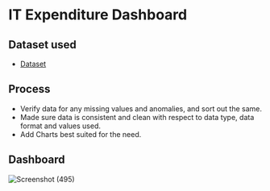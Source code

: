 # IT Expenditure Dashboard

## Dataset used
- <a href="https://github.com/ritikbh193/Data-Analysis-Dashboard/blob/main/Vrinda%20Data%20Analysis2.xlsx">Dataset</a>

## Process
- Verify data for any missing values and anomalies, and sort out the same.
- Made sure data is consistent and clean with respect to data type, data format and values used.
- Add Charts best suited for the need.

## Dashboard

![Screenshot (495)](https://github.com/user-attachments/assets/17a62479-5cdc-4be7-9373-f264201d276e)

